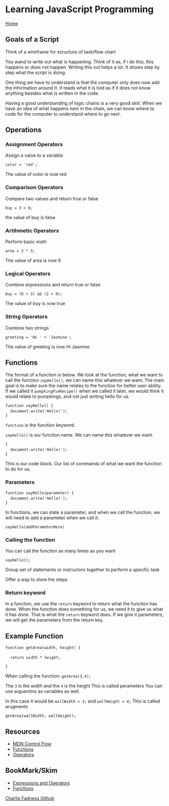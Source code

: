 # Learning JavaScript Programming

[Home](https://fadnesscharlie.github.io/reading-notes/102)

## Goals of a Script

Think of a wireframe for scructure of task/flow chart

You wand to write out what is happening. Think of it as, if i do this, this happens or does not happen. Writing this out helps a lot. It shows step by step what the script is doing.

One thing we have to understand is that the computer only does now add the information around it. It reads what it is told as if it does not know anything besides what is written in the code.

Having a good understanding of logic chains is a very good skill. When we have an idea of what happens next in the chain, we can know where to code for the computer to understand where to go next.

## Operations

### **Assignment Operators**

Assign a value to a variable

`color = 'red';`

The value of color is now red

### **Comparison Operators**

Compare two values and return true or false

`buy = 3 > 6;`

the value of buy is false

### **Artihmetic Operators**

Perform basic math

`area = 2 * 3;`

The value of area is now 6

### **Logical Operators**

Combine expressions and return true or false

`buy = (6 > 3) && (2 < 4);`

The value of buy is now true

### **String Operators**

Combine two strings

`greeting = 'Hi ' + 'Jasmine';`

The value of greeting is now Hi Jasmine

## Functions

The format of a function is below. We look at the function, what we want to call the function `sayHello()`, we can name this whatever we want. The main goal is to make sure the name relates to the function for better user ability. If we called it `pumpkingPieRecipe()` when we called it later, we would think it would relate to pumpkings, and not just writing hello for us.

`function sayHello() {`  
&nbsp;&nbsp;&nbsp;&nbsp;`document.write('Hello!');`  
`}`

`function` is the function keyword.

`sayHello()` is our function name. We can name this whatever we want.

`{`  
&nbsp;&nbsp;&nbsp;&nbsp;`document.write('Hello!');`  
`}`

This is our code block. Our list of commands of what we want the function to do for us.

### Parameters

`function sayHello(parameter) {`  
&nbsp;&nbsp;&nbsp;&nbsp;`document.write('Hello!');`  
`}`

In functions, we can state a parameter, and when we call the function, we will need to add a parameter when we call it.

`sayHello(addParameterHere)`

### Calling the function

You can call the function as many times as you want

`sayHello();`

Group set of statements or instructors together to perform a specific task

Offer a way to store the steps

### Return keyword

In a function, we use the `return` keyword to return what the function has done. When the function does something for us, we need it to give us what it has done. That is what the `return` keyword does. If we give it parameters, we will get the parameters from the return key.

## Example Function

`function getArea(width, height) {`

&nbsp;&nbsp;&nbsp;&nbsp;`return width * height;`

`}`

When calling the function:
`getArea(3,4);`

The `3` is the width and the `4` is the height
This is called perameters
You can use arguemtns as variables as well.

In this case it would be `wallWidth = 3;` and `wallHeight = 4;`
This is called arugments

`getArea(wallWidth, wallHeight);`

## Resources

- [MDN Control Flow](https://developer.mozilla.org/en-US/docs/Glossary/Control_flow)
- [Functions](https://www.w3schools.com/js/js_functions.asp)
- [Operators](https://www.w3schools.com/js/js_operators.asp)

## BookMark/Skim

- [Expressions and Operators](https://developer.mozilla.org/en-US/docs/Web/JavaScript/Guide/Expressions_and_Operators)
- [Functions](https://developer.mozilla.org/en-US/docs/Web/JavaScript/Guide/Functions)

[Charlie Fadness Github](https://fadnesscharlie.github.io/Reading-notes/)
